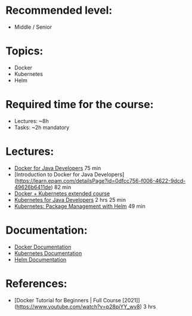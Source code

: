 **Recommended level:** 
=======================
- Middle / Senior

**Topics:**
=======================
- Docker
- Kubernetes
- Helm

**Required time for the course:** 
=======================
- Lectures: ~8h
- Tasks: ~2h mandatory

**Lectures:**
=======================
- [Docker for Java Developers](https://learn.epam.com/detailsPage?id=60703ba8-8e05-4145-8aae-882493ffae70) 75 min
- [Introduction to Docker for Java Developers] (https://learn.epam.com/detailsPage?id=0dfcc756-f006-4622-9dcd-49626b6411de) 82 min
- [Docker + Kubernetes extended course](https://learn.epam.com/detailsPage?id=0f2b66eb-9f66-4172-abe1-0bce06a98595)
- [Kubernetes for Java Developers](https://learn.epam.com/detailsPage?id=d1494aa3-98da-44e4-911f-691a1e6be5b9) 2 hrs 25 min
- [Kubernetes: Package Management with Helm](https://learn.epam.com/detailsPage?id=cbee2a56-a8be-4de1-a829-78ce304f9f8b) 49 min

**Documentation:**
=======================
- [Docker Documentation](https://docs.docker.com)
- [Kubernetes Documentation](https://kubernetes.io/docs/home/)
- [Helm Documentation](https://helm.sh/docs/)

**References:** 
=======================
- [Docker Tutorial for Beginners | Full Course [2021]] (https://www.youtube.com/watch?v=p28piYY_wv8) 3 hrs
